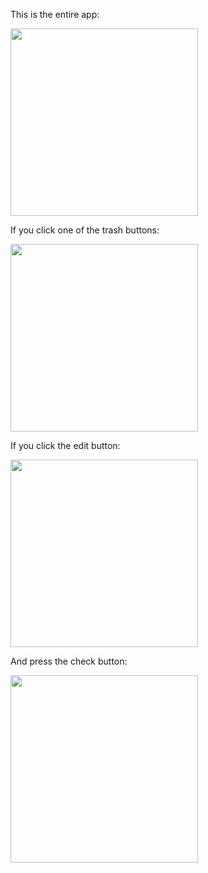 This is the entire app:

<img src="https://user-images.githubusercontent.com/86871383/163360985-97fae5c6-d9c9-4ee5-b107-edc5d1ef116c.jpg" width=300 />

If you click one of the trash buttons:

<img src="https://user-images.githubusercontent.com/86871383/163361118-d1786184-6505-4db3-9d90-12ec0975e813.jpg" width=300/>

If you click the edit button:

<img src="https://user-images.githubusercontent.com/86871383/163361433-d1ac3598-a0d6-4c6c-8563-95b5efbc0ab2.jpg" width=300 />

And press the check button: 

<img src="https://user-images.githubusercontent.com/86871383/163361514-a5f95df4-507a-4d34-9cee-d74ebbbfab71.jpg" width=300 />

